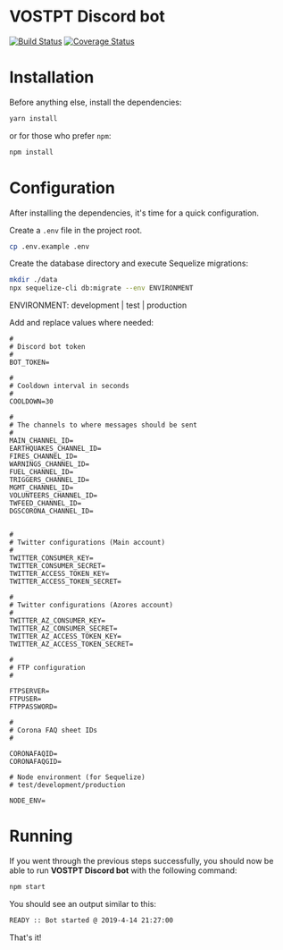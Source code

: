 # VOSTPT Discord bot

[![Build Status](https://travis-ci.com/vostpt/bot.svg?branch=master)](https://travis-ci.com/vostpt/bot)
[![Coverage Status](https://coveralls.io/repos/github/vostpt/bot/badge.svg?branch=master)](https://coveralls.io/github/vostpt/bot?branch=master)

# Installation
Before anything else, install the dependencies:
```sh
yarn install
```

or for those who prefer `npm`:
```sh
npm install
```

# Configuration
After installing the dependencies, it's time for a quick configuration.

Create a `.env` file in the project root.

```sh
cp .env.example .env
```

Create the database directory and execute Sequelize migrations:

```bash
mkdir ./data
npx sequelize-cli db:migrate --env ENVIRONMENT
```

ENVIRONMENT: development | test | production

Add and replace values where needed:

```
#
# Discord bot token
#
BOT_TOKEN=

#
# Cooldown interval in seconds
#
COOLDOWN=30

#
# The channels to where messages should be sent
#
MAIN_CHANNEL_ID=
EARTHQUAKES_CHANNEL_ID=
FIRES_CHANNEL_ID=
WARNINGS_CHANNEL_ID=
FUEL_CHANNEL_ID=
TRIGGERS_CHANNEL_ID=
MGMT_CHANNEL_ID=
VOLUNTEERS_CHANNEL_ID=
TWFEED_CHANNEL_ID=
DGSCORONA_CHANNEL_ID=


#
# Twitter configurations (Main account)
#
TWITTER_CONSUMER_KEY=
TWITTER_CONSUMER_SECRET=
TWITTER_ACCESS_TOKEN_KEY=
TWITTER_ACCESS_TOKEN_SECRET=

#
# Twitter configurations (Azores account)
#
TWITTER_AZ_CONSUMER_KEY=
TWITTER_AZ_CONSUMER_SECRET=
TWITTER_AZ_ACCESS_TOKEN_KEY=
TWITTER_AZ_ACCESS_TOKEN_SECRET=

#
# FTP configuration
#

FTPSERVER=
FTPUSER=
FTPPASSWORD=

#
# Corona FAQ sheet IDs
#

CORONAFAQID=
CORONAFAQGID=

# Node environment (for Sequelize)
# test/development/production

NODE_ENV=
```

# Running
If you went through the previous steps successfully, you should now be able to run **VOSTPT Discord bot** with the following command:

```sh
npm start
```

You should see an output similar to this:
```sh
READY :: Bot started @ 2019-4-14 21:27:00
```

That's it!
